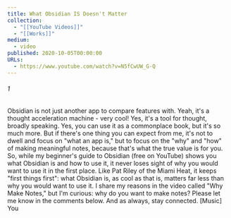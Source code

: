 ```yaml
---
title: What Obsidian IS Doesn't Matter
collection:
  - "[[YouTube Videos]]"
  - "[[Works]]"
medium:
  - video
published: 2020-10-05T00:00:00
URLs:
  - https://www.youtube.com/watch?v=N5fCwUW_G-Q
---
```


###### 1

Obsidian is not just another app to compare features with. Yeah, it's a thought acceleration machine - very cool! Yes, it's a tool for thought, broadly speaking. Yes, you can use it as a commonplace book, but it's so much more. But if there's one thing you can expect from me, it's not to dwell and focus on "what an app is," but to focus on the "why" and "how" of making meaningful notes, because that's what the true value is for you. So, while my beginner's guide to Obsidian (free on YouTube) shows you what Obsidian is and how to use it, it never loses sight of why you would want to use it in the first place. Like Pat Riley of the Miami Heat, it keeps "first things first": what Obsidian is, as cool as that is, matters far less than why you would want to use it. I share my reasons in the video called "Why Make Notes," but I'm curious: why do you want to make notes? Please let me know in the comments below. And as always, stay connected. [Music] You

